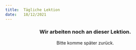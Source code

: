 ```yaml
---
title:  Tägliche Lektion
date:   18/12/2021
---
```


### <center>Wir arbeiten noch an dieser Lektion.</center>
<center>Bitte komme später zurück.</center>